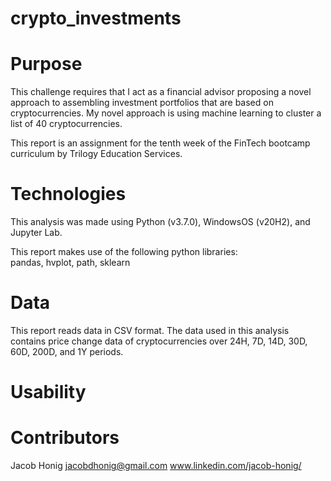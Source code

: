 # crypto_investments

# Purpose
This challenge requires that I act as a financial advisor proposing a novel approach to assembling investment portfolios that are based on cryptocurrencies. My novel approach is using machine learning to cluster a list of 40 cryptocurrencies. 

This report is an assignment for the tenth week of the FinTech bootcamp curriculum by Trilogy Education Services.

# Technologies
This analysis was made using Python (v3.7.0), WindowsOS (v20H2), and Jupyter Lab.

This report makes use of the following python libraries: <br/>
pandas, hvplot, path, sklearn

# Data
This report reads data in CSV format. The data used in this analysis contains price change data of cryptocurrencies over 24H, 7D, 14D, 30D, 60D, 200D, and 1Y periods.  

# Usability


# Contributors
Jacob Honig jacobdhonig@gmail.com www.linkedin.com/jacob-honig/

